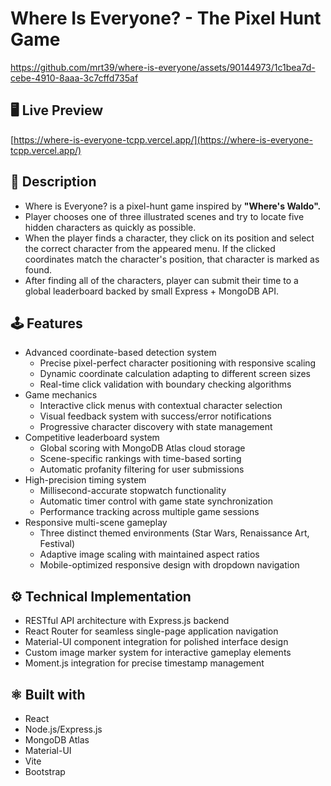# Where Is Everyone? - The Pixel Hunt Game

https://github.com/mrt39/where-is-everyone/assets/90144973/1c1bea7d-cebe-4910-8aaa-3c7cffd735af

<h2>🖥️ Live Preview</h2>

[https://where-is-everyone-tcpp.vercel.app/](https://where-is-everyone-tcpp.vercel.app/)

<h2>📓 Description</h2>
<ul>
  <li>Where is Everyone? is a pixel-hunt game inspired by <b>"Where's Waldo".</b> </li>
  <li>Player chooses one of three illustrated scenes and try to locate five hidden characters as quickly as possible. </li>
  <li>When the player finds a character, they click on its position and select the correct character from the appeared menu. If the clicked coordinates match the character's position, that character is marked as found. </li>
  <li>After finding all of the characters, player can submit their time to a global leaderboard backed by small Express + MongoDB API. </li>
</ul>

<h2>🕹️ Features</h2>
<ul>
  <li>Advanced coordinate-based detection system
    <ul>
      <li>Precise pixel-perfect character positioning with responsive scaling</li>
      <li>Dynamic coordinate calculation adapting to different screen sizes</li>
      <li>Real-time click validation with boundary checking algorithms</li>
    </ul>
  </li>
  <li>Game mechanics
    <ul>
      <li>Interactive click menus with contextual character selection</li>
      <li>Visual feedback system with success/error notifications</li>
      <li>Progressive character discovery with state management</li>
    </ul>
  </li>
  <li>Competitive leaderboard system
    <ul>
      <li>Global scoring with MongoDB Atlas cloud storage</li>
      <li>Scene-specific rankings with time-based sorting</li>
      <li>Automatic profanity filtering for user submissions</li>
    </ul>
  </li>
  <li>High-precision timing system
    <ul>
      <li>Millisecond-accurate stopwatch functionality</li>
      <li>Automatic timer control with game state synchronization</li>
      <li>Performance tracking across multiple game sessions</li>
    </ul>
  </li>
  <li>Responsive multi-scene gameplay
    <ul>
      <li>Three distinct themed environments (Star Wars, Renaissance Art, Festival)</li>
      <li>Adaptive image scaling with maintained aspect ratios</li>
      <li>Mobile-optimized responsive design with dropdown navigation</li>
    </ul>
  </li>
</ul>

<h2>⚙️ Technical Implementation</h2>
<ul>
  <li>RESTful API architecture with Express.js backend</li>
  <li>React Router for seamless single-page application navigation</li>
  <li>Material-UI component integration for polished interface design</li>
  <li>Custom image marker system for interactive gameplay elements</li>
  <li>Moment.js integration for precise timestamp management</li>
</ul>

<h2>⚛ Built with</h2>
<ul>
  <li>React</li>
  <li>Node.js/Express.js</li>
  <li>MongoDB Atlas</li>
  <li>Material-UI</li>
  <li>Vite</li>
  <li>Bootstrap</li>
</ul>




